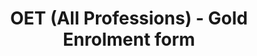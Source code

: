 ---
title: "OET (All Professions) - Gold Enrolment form"
draft: false
# page title background image
bg_image: "images/backgrounds/page-title.jpg"
# meta description
description : "OET (All Professions) - Gold Enrolment form"
---